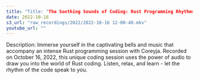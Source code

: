 ```yaml
---
title: "Title: "The Soothing Sounds of Coding: Rust Programming Rhythms"
date: 2022-10-16
s3_url: "raw_recordings/2022/2022-10-16 12-00-40.mkv"
youtube_url: ""
---
```



Description: 
Immerse yourself in the captivating bells and music that accompany an intense Rust programming session with Coreyja. Recorded on October 16, 2022, this unique coding session uses the power of audio to draw you into the world of Rust coding. Listen, relax, and learn - let the rhythm of the code speak to you.

